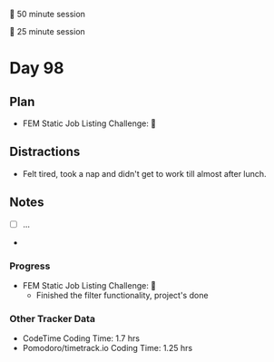 🍒 50 minute session

🍅 25 minute session

# Day 98

## Plan

-   FEM Static Job Listing Challenge: 🍒

## Distractions

-   Felt tired, took a nap and didn't get to work till almost after lunch.

## Notes

-   [ ] ...

-

### Progress

-   FEM Static Job Listing Challenge: 🍒
    -   Finished the filter functionality, project's done

### Other Tracker Data

-   CodeTime Coding Time: 1.7 hrs
-   Pomodoro/timetrack.io Coding Time: 1.25 hrs
